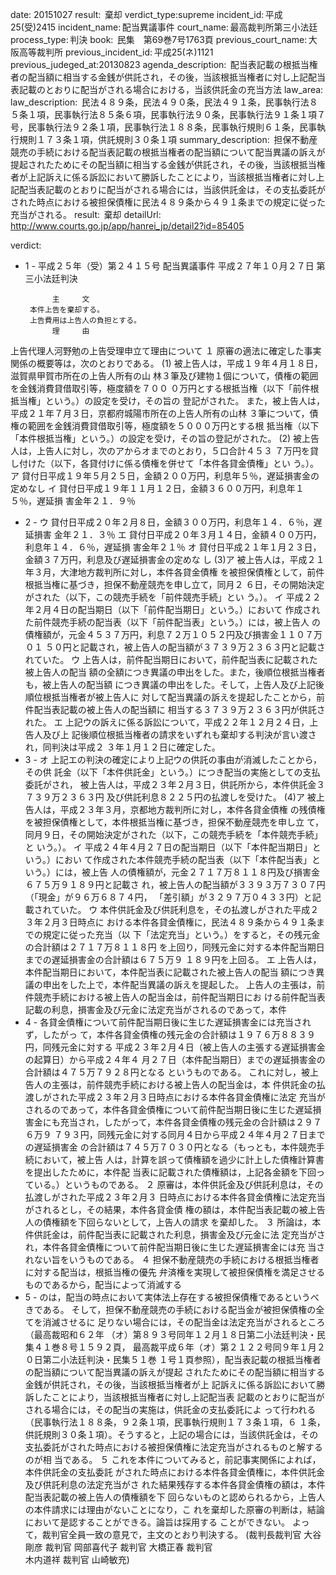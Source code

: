 
date: 20151027
result:  棄却
verdict_type:supreme
incident_id: 平成25(受)2415
incident_name: 配当異議事件
court_name: 最高裁判所第三小法廷
process_type: 判決
book:  民集　第69巻7号1763頁
previous_court_name: 大阪高等裁判所
previous_incident_id: 平成25(ネ)1121
previous_judeged_at:20130823
agenda_description:  配当表記載の根抵当権者の配当額に相当する金銭が供託され，その後，当該根抵当権者に対し上記配当表記載のとおりに配当がされる場合における，当該供託金の充当方法
law_area: 
law_description:  民法４８９条，民法４９０条，民法４９１条，民事執行法８５条１項，民事執行法８５条６項，民事執行法９０条，民事執行法９１条１項７号，民事執行法９２条１項，民事執行法１８８条，民事執行規則６１条，民事執行規則１７３条１項，供託規則３０条１項
summary_description:  担保不動産競売の手続における配当表記載の根抵当権者の配当額について配当異議の訴えが提起されたためにその配当額に相当する金銭が供託され，その後，当該根抵当権者が上記訴えに係る訴訟において勝訴したことにより，当該根抵当権者に対し上記配当表記載のとおりに配当がされる場合には，当該供託金は，その支払委託がされた時点における被担保債権に民法４８９条から４９１条までの規定に従った充当がされる。
result:  棄却
detailUrl: http://www.courts.go.jp/app/hanrei_jp/detail2?id=85405

verdict:

- 1 - 
平成２５年（受）第２４１５号 配当異議事件 
平成２７年１０月２７日 第三小法廷判決 
 
            主     文 
       本件上告を棄却する。                     
       上告費用は上告人の負担とする。 
            理     由 
 上告代理人河野勉の上告受理申立て理由について 
 １ 原審の適法に確定した事実関係の概要等は，次のとおりである。 
 (1) 被上告人は，平成１９年４月１８日，滋賀県甲賀市所在の上告人所有の山
林３筆及び建物１個について，債権の範囲を金銭消費貸借取引等，極度額を７００
０万円とする根抵当権（以下「前件根抵当権」という。）の設定を受け，その旨の
登記がされた。 
 また，被上告人は，平成２１年７月３日，京都府城陽市所在の上告人所有の山林
３筆について，債権の範囲を金銭消費貸借取引等，極度額を５０００万円とする根
抵当権（以下「本件根抵当権」という。）の設定を受け，その旨の登記がされた。 
 (2) 被上告人は，上告人に対し，次のアからオまでのとおり，５口合計４５３
７万円を貸し付けた（以下，各貸付けに係る債権を併せて「本件各貸金債権」とい
う。）。 
 ア 貸付日平成１９年５月２５日，金額２００万円，利息年５％，遅延損害金の
定めなし 
 イ 貸付日平成１９年１１月１２日，金額３６００万円，利息年１５％，遅延損
害金年２１．９％ 
 
- 2 - 
 ウ 貸付日平成２０年２月８日，金額３００万円，利息年１４．６％，遅延損害
金年２１．３％ 
 エ 貸付日平成２０年３月１４日，金額４００万円，利息年１４．６％，遅延損
害金年２１％ 
 オ 貸付日平成２１年１月２３日，金額３７万円，利息及び遅延損害金の定めな
し 
 (3)ア 被上告人は，平成２１年３月，大津地方裁判所に対し，本件各貸金債権
を被担保債権として，前件根抵当権に基づき，担保不動産競売を申し立て，同月２
６日，その開始決定がされた（以下，この競売手続を「前件競売手続」とい
う。）。 
 イ 平成２２年２月４日の配当期日（以下「前件配当期日」という。）において
作成された前件競売手続の配当表（以下「前件配当表」という。）には，被上告人
の債権額が，元金４５３７万円，利息７２万１０５２円及び損害金１１０７万０１
５０円と記載され，被上告人の配当額が３７３９万２３６３円と記載されていた。 
 ウ 上告人は，前件配当期日において，前件配当表に記載された被上告人の配当
額の全額につき異議の申出をした。また，後順位根抵当権者も，被上告人の配当額
につき異議の申出をした。そして，上告人及び上記後順位根抵当権者が被上告人に
対して配当異議の訴えを提起したことから，前件配当表記載の被上告人の配当額に
相当する３７３９万２３６３円が供託された。 
 エ 上記ウの訴えに係る訴訟について，平成２２年１２月２４日，上告人及び上
記後順位根抵当権者の請求をいずれも棄却する判決が言い渡され，同判決は平成２
３年１月１２日に確定した。 
- 3 - 
 オ 上記エの判決の確定により上記ウの供託の事由が消滅したことから，その供
託金（以下「本件供託金」という。）につき配当の実施としての支払委託がされ，
被上告人は，平成２３年２月３日，供託所から，本件供託金３７３９万２３６３円
及び供託利息８２２５円の払渡しを受けた。 
 (4)ア 被上告人は，平成２３年３月，京都地方裁判所に対し，本件各貸金債権
の残債権を被担保債権として，本件根抵当権に基づき，担保不動産競売を申し立
て，同月９日，その開始決定がされた（以下，この競売手続を「本件競売手続」と
いう。）。 
 イ 平成２４年４月２７日の配当期日（以下「本件配当期日」という。）におい
て作成された本件競売手続の配当表（以下「本件配当表」という。）には，被上告
人の債権額が，元金２７１７万８１１８円及び損害金６７５万９１８９円と記載さ
れ，被上告人の配当額が３３９３万７３０７円（「現金」が９６万６８７４円，
「差引額」が３２９７万０４３３円）と記載されていた。 
 ウ 本件供託金及び供託利息を，その払渡しがされた平成２３年２月３日時点に
おける本件各貸金債権に，民法４８９条から４９１条までの規定に従った充当（以
下「法定充当」という。）をすると，その残元金の合計額は２７１７万８１１８円
を上回り，同残元金に対する本件配当期日までの遅延損害金の合計額は６７５万９
１８９円を上回る。 
 エ 上告人は，本件配当期日において，本件配当表に記載された被上告人の配当
額につき異議の申出をした上で，本件配当異議の訴えを提起した。 
 上告人の主張は，前件競売手続における被上告人の配当金は，前件配当期日にお
ける前件配当表記載の利息，損害金及び元金に法定充当がされるのであって，本件
- 4 - 
各貸金債権について前件配当期日後に生じた遅延損害金には充当されず，したがっ
て，本件各貸金債権の残元金の合計額は１９７６万８８３９円，同残元金に対する
平成２３年２月４日（被上告人の主張する遅延損害金の起算日）から平成２４年４
月２７日（本件配当期日）までの遅延損害金の合計額は４７５万７９２８円となる
というものである。 
 これに対し，被上告人の主張は，前件競売手続における被上告人の配当金は，本
件供託金の払渡しがされた平成２３年２月３日時点における本件各貸金債権に法定
充当がされるのであって，本件各貸金債権について前件配当期日後に生じた遅延損
害金にも充当され，したがって，本件各貸金債権の残元金の合計額は２９７６万９
７９３円，同残元金に対する同月４日から平成２４年４月２７日までの遅延損害金
の合計額は７４５万７０３０円となる（もっとも，本件競売手続において，被上告
人は，計算を誤って債権額を過少に計上した債権計算書を提出したために，本件配
当表に記載された債権額は，上記各金額を下回っている。）というものである。 
 ２ 原審は，本件供託金及び供託利息は，その払渡しがされた平成２３年２月３
日時点における本件各貸金債権に法定充当がされるとし，その結果，本件各貸金債
権の額は，本件配当表記載の被上告人の債権額を下回らないとして，上告人の請求
を棄却した。 
 ３ 所論は，本件供託金は，前件配当表に記載された利息，損害金及び元金に法
定充当がされ，本件各貸金債権について前件配当期日後に生じた遅延損害金には充
当されない旨をいうものである。 
 ４ 担保不動産競売の手続における根抵当権者に対する配当は，根抵当権の優先
弁済権を実現して被担保債権を満足させるものであるから，配当によって消滅する
- 5 - 
のは，配当の時点において実体法上存在する被担保債権であるというべきである。
そして，担保不動産競売の手続における配当金が被担保債権の全てを消滅させるに
足りない場合には，その配当金は法定充当がされるところ（最高裁昭和６２年
（オ）第８９３号同年１２月１８日第二小法廷判決・民集４１巻８号１５９２頁，
最高裁平成６年（オ）第２１２２号同９年１月２０日第二小法廷判決・民集５１巻
１号１頁参照），配当表記載の根抵当権者の配当額について配当異議の訴えが提起
されたためにその配当額に相当する金銭が供託され，その後，当該根抵当権者が上
記訴えに係る訴訟において勝訴したことにより，当該根抵当権者に対し上記配当表
記載のとおりに配当がされる場合には，その配当の実施は，供託金の支払委託によ
って行われる（民事執行法１８８条，９２条１項，民事執行規則１７３条１項，６
１条，供託規則３０条１項）。そうすると，上記の場合には，当該供託金は，その
支払委託がされた時点における被担保債権に法定充当がされるものと解するのが相
当である。 
 ５ これを本件についてみると，前記事実関係によれば，本件供託金の支払委託
がされた時点における本件各貸金債権に，本件供託金及び供託利息の法定充当がさ
れた結果残存する本件各貸金債権の額は，本件配当表記載の被上告人の債権額を下
回らないものと認められるから，上告人の本件請求には理由がないことになり，こ
れを棄却した原審の判断は，結論において是認することができる。論旨は採用する
ことができない。 
 よって，裁判官全員一致の意見で，主文のとおり判決する。 
(裁判長裁判官 大谷剛彦 裁判官 岡部喜代子 裁判官 大橋正春 裁判官  
木内道祥 裁判官 山崎敏充) 

                    